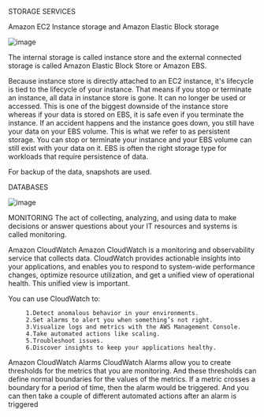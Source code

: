 STORAGE SERVICES



Amazon EC2 Instance storage and Amazon Elastic Block storage


![image](https://user-images.githubusercontent.com/77662117/224310758-8a5b46c0-66bf-44ea-b648-e076c86bd619.png)


The internal storage is called instance store and the external connected storage is called Amazon Elastic Block Store or Amazon EBS. 

Because instance store is directly attached to an EC2 instance, it's lifecycle is tied to the lifecycle of your instance. That means if you stop or terminate an instance, all data in instance store is gone. It can no longer be used or accessed. This is one of the biggest downside of the instance store whereas if your data is stored on EBS, it is safe even if you terminate the instance.
If an accident happens and the instance goes down, you still have your data on your EBS volume. This is what we refer to as persistent storage. You can stop or terminate your instance and your EBS volume can still exist with your data on it. EBS is often the right storage type for workloads that require persistence of data.


For backup of the data, snapshots are used.




DATABASES

![image](https://user-images.githubusercontent.com/77662117/224470373-e268bf14-84e9-4ff1-b3b3-0cb147b9f286.png)

MONITORING
The act of collecting, analyzing, and using data to make decisions or answer questions about your IT resources and systems is called monitoring.

Amazon CloudWatch
Amazon CloudWatch is a monitoring and observability service that collects data. CloudWatch provides actionable insights into your applications, and enables you to respond to system-wide performance changes, optimize resource utilization, and get a unified view of operational health. This unified view is important. 

You can use CloudWatch to:

         1.Detect anomalous behavior in your environments.
         2.Set alarms to alert you when something’s not right.
         3.Visualize logs and metrics with the AWS Management Console.
         4.Take automated actions like scaling.
         5.Troubleshoot issues.
         6.Discover insights to keep your applications healthy.


Amazon CloudWatch Alarms
CloudWatch Alarms allow you to create thresholds for the metrics that you are monitoring. And these thresholds can define normal boundaries for the values of the metrics. If a metric crosses a boundary for a period of time, then the alarm would be triggered. And you can then take a couple of different automated actions after an alarm is triggered





